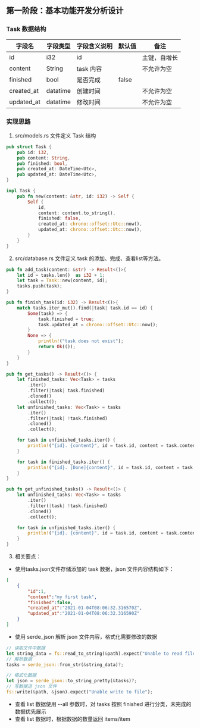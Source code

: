 ## 第一阶段：基本功能开发分析设计
### Task 数据结构

|字段名|字段类型|字段含义说明|默认值|备注|
|-----|------|-----|---|----|
|id|i32|id| |主键，自增长|
|content|String|task 内容| |不允许为空|
|finished|bool|是否完成|false| |
|created_at|datatime|创建时间| |不允许为空|
|updated_at|datatime|修改时间| |不允许为空|

### 实现思路
1. src/models.rs 文件定义 Task 结构
```Rust
pub struct Task {
    pub id: i32,
    pub content: String,
    pub finished: bool,
    pub created_at: DateTime<Utc>,
    pub updated_at: DateTime<Utc>,
}

impl Task {
    pub fn new(content: &str, id: i32) -> Self {
        Self {
            id,
            content: content.to_string(),
            finished: false,
            created_at: chrono::offset::Utc::now(),
            updated_at: chrono::offset::Utc::now(),
        }
    }
}
```
2. src/database.rs 文件定义 task 的添加、完成、查看list等方法。
```Rust
pub fn add_task(content: &str) -> Result<()>{
    let id = tasks.len()  as i32 + 1;
    let task = Task::new(content, id);
    tasks.push(task);
}

pub fn finish_task(id: i32) -> Result<()>{
    match tasks.iter_mut().find(|task| task.id == id) {
        Some(task) => {
            task.finished = true;
            task.updated_at = chrono::offset::Utc::now();
        }
        None => {
            println!("task does not exist");
            return Ok(());
        }
    }
}

pub fn get_tasks() -> Result<()> {
    let finished_tasks: Vec<Task> = tasks
        .iter()
        .filter(|task| task.finished)
        .cloned()
        .collect();
    let unfinished_tasks: Vec<Task> = tasks
        .iter()
        .filter(|task| !task.finished)
        .cloned()
        .collect();

    for task in unfinished_tasks.iter() {
        println!("{id}. {content}", id = task.id, content = task.content);
    }

    for task in finished_tasks.iter() {
        println!("{id}. [Done]{content}", id = task.id, content = task.content);
    }
}

pub fn get_unfinished_tasks() -> Result<()> {
    let unfinished_tasks: Vec<Task> = tasks
        .iter()
        .filter(|task| !task.finished)
        .cloned()
        .collect();

    for task in unfinished_tasks.iter() {
        println!("{id}. {content}", id = task.id, content = task.content);
    }
}
```

3. 相关要点：
- 使用tasks.json文件存储添加的 task 数据，json 文件内容结构如下：
```json
[
    {
        "id":1,
        "content":"my first task",
        "finished":false,
        "created_at":"2021-01-04T08:06:32.316570Z",
        "updated_at":"2021-01-04T08:06:32.316590Z"
    }
]
```
- 使用 serde_json 解析 json 文件内容，格式化需要修改的数据
```Rust
// 读取文件中数据
let string_data = fs::read_to_string(&path).expect("Unable to read file");
// 解析数据
tasks = serde_json::from_str(&string_data)?;

// 格式化数据
let json = serde_json::to_string_pretty(&tasks)?;
// 写数据进 json 文件
fs::write(&path, &json).expect("Unable write to file");
```
- 查看 list 数据使用 --all 参数时，对 tasks 按照 finished 进行分类，未完成的数据优先展示
- 查看 list 数据时，根据数据的数量返回 items/item
